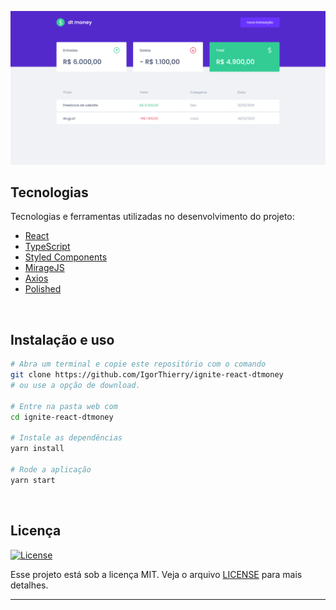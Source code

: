 <p align="center">
  <img src=".github/cover.PNG" alt="Página inicial">
</p>

## Tecnologias

Tecnologias e ferramentas utilizadas no desenvolvimento do projeto:

- [React](https://reactjs.org/)
- [TypeScript](https://www.typescriptlang.org/)
- [Styled Components](https://styled-components.com/)
- [MirageJS](https://miragejs.com/)
- [Axios](https://github.com/axios/axios)
- [Polished](https://polished.js.org/)

<br>

## Instalação e uso

```bash
# Abra um terminal e copie este repositório com o comando
git clone https://github.com/IgorThierry/ignite-react-dtmoney
# ou use a opção de download.

# Entre na pasta web com
cd ignite-react-dtmoney

# Instale as dependências
yarn install

# Rode a aplicação
yarn start
```

<br>

## Licença

<a href="https://opensource.org/licenses/MIT">
    <img alt="License" src="https://img.shields.io/badge/license-MIT-aaffaa?style=flat-square">
</a>

<br>

Esse projeto está sob a licença MIT. Veja o arquivo [LICENSE](/LICENSE) para mais detalhes.

---
